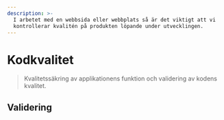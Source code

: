 ```yaml
---
description: >-
  I arbetet med en webbsida eller webbplats så är det viktigt att vi
  kontrollerar kvalitén på produkten löpande under utvecklingen.
---
```


# Kodkvalitet

> Kvalitetssäkring av applikationens funktion och validering av kodens kvalitet.

## Validering



